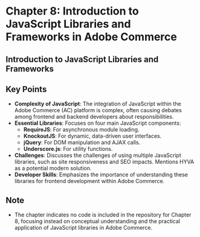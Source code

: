 # Chapter 8: Introduction to JavaScript Libraries and Frameworks in Adobe Commerce
Introduction to JavaScript Libraries and Frameworks
---
## Key Points

- **Complexity of JavaScript**: The integration of JavaScript within the Adobe Commerce (AC) platform is complex, often causing debates among frontend and backend developers about responsibilities.
- **Essential Libraries**: Focuses on four main JavaScript components:
    - **RequireJS**: For asynchronous module loading.
    - **KnockoutJS**: For dynamic, data-driven user interfaces.
    - **jQuery**: For DOM manipulation and AJAX calls.
    - **Underscore.js**: For utility functions.
- **Challenges**: Discusses the challenges of using multiple JavaScript libraries, such as site responsiveness and SEO impacts. Mentions HYVA as a potential modern solution.
- **Developer Skills**: Emphasizes the importance of understanding these libraries for frontend development within Adobe Commerce.

## Note
- The chapter indicates no code is included in the repository for Chapter 8, focusing instead on conceptual understanding and the practical application of JavaScript libraries in Adobe Commerce.